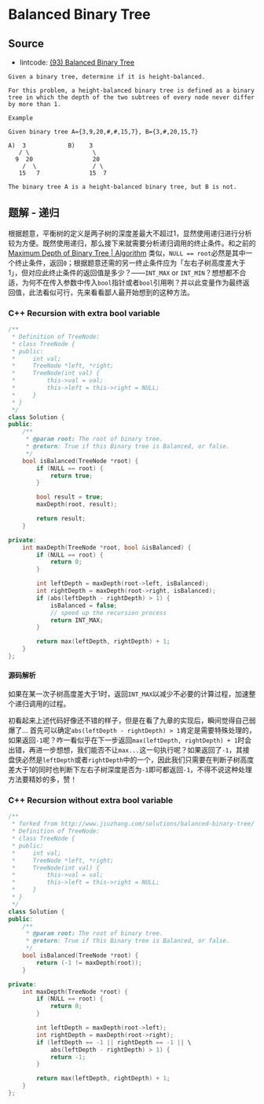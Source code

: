 # Balanced Binary Tree

## Source

- lintcode: [(93) Balanced Binary Tree](http://www.lintcode.com/en/problem/balanced-binary-tree/)

```
Given a binary tree, determine if it is height-balanced.

For this problem, a height-balanced binary tree is defined as a binary tree in which the depth of the two subtrees of every node never differ by more than 1.

Example

Given binary tree A={3,9,20,#,#,15,7}, B={3,#,20,15,7}

A)  3            B)    3
   / \                  \
  9  20                 20
    /  \                / \
   15   7              15  7

The binary tree A is a height-balanced binary tree, but B is not.
```

## 题解 - 递归

根据题意，平衡树的定义是两子树的深度差最大不超过1，显然使用递归进行分析较为方便。既然使用递归，那么接下来就需要分析递归调用的终止条件。和之前的 [Maximum Depth of Binary Tree | Algorithm](http://algorithm.yuanbin.me/zh-cn/binary_tree/maximum_depth_of_binary_tree.html) 类似，`NULL == root`必然是其中一个终止条件，返回`0`；根据题意还需的另一终止条件应为「左右子树高度差大于1」，但对应此终止条件的返回值是多少？——`INT_MAX` or `INT_MIN`？想想都不合适，为何不在传入参数中传入`bool`指针或者`bool`引用咧？并以此变量作为最终返回值，此法看似可行，先来看看鄙人最开始想到的这种方法。

### C++ Recursion with extra bool variable

```c++
/**
 * Definition of TreeNode:
 * class TreeNode {
 * public:
 *     int val;
 *     TreeNode *left, *right;
 *     TreeNode(int val) {
 *         this->val = val;
 *         this->left = this->right = NULL;
 *     }
 * }
 */
class Solution {
public:
    /**
     * @param root: The root of binary tree.
     * @return: True if this Binary tree is Balanced, or false.
     */
    bool isBalanced(TreeNode *root) {
        if (NULL == root) {
            return true;
        }

        bool result = true;
        maxDepth(root, result);

        return result;
    }

private:
    int maxDepth(TreeNode *root, bool &isBalanced) {
        if (NULL == root) {
            return 0;
        }

        int leftDepth = maxDepth(root->left, isBalanced);
        int rightDepth = maxDepth(root->right, isBalanced);
        if (abs(leftDepth - rightDepth) > 1) {
            isBalanced = false;
            // speed up the recursion process
            return INT_MAX;
        }

        return max(leftDepth, rightDepth) + 1;
    }
};
```

#### 源码解析

如果在某一次子树高度差大于1时，返回`INT_MAX`以减少不必要的计算过程，加速整个递归调用的过程。

初看起来上述代码好像还不错的样子，但是在看了九章的实现后，瞬间觉得自己弱爆了... 首先可以确定`abs(leftDepth - rightDepth) > 1`肯定是需要特殊处理的，如果返回`-1`呢？咋一看似乎在下一步返回`max(leftDepth, rightDepth) + 1`时会出错，再进一步想想，我们能否不让`max...`这一句执行呢？如果返回了`-1`，其接盘侠必然是`leftDepth`或者`rightDepth`中的一个，因此我们只需要在判断子树高度差大于1的同时也判断下左右子树深度是否为`-1`即可都返回`-1`，不得不说这种处理方法要精妙的多，赞！

### C++ Recursion without extra bool variable

```c++
/**
 * forked from http://www.jiuzhang.com/solutions/balanced-binary-tree/
 * Definition of TreeNode:
 * class TreeNode {
 * public:
 *     int val;
 *     TreeNode *left, *right;
 *     TreeNode(int val) {
 *         this->val = val;
 *         this->left = this->right = NULL;
 *     }
 * }
 */
class Solution {
public:
    /**
     * @param root: The root of binary tree.
     * @return: True if this Binary tree is Balanced, or false.
     */
    bool isBalanced(TreeNode *root) {
        return (-1 != maxDepth(root));
    }

private:
    int maxDepth(TreeNode *root) {
        if (NULL == root) {
            return 0;
        }

        int leftDepth = maxDepth(root->left);
        int rightDepth = maxDepth(root->right);
        if (leftDepth == -1 || rightDepth == -1 || \
            abs(leftDepth - rightDepth) > 1) {
            return -1;
        }

        return max(leftDepth, rightDepth) + 1;
    }
};
```
